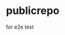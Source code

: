 # publicrepo
for e2e test





































































































































































































































































































































































































































































































































































































































































































































































































































































































































































































































































































































































































































































































































































































































































































































































































































































































































































































































































































































































































































































































































































































































































































































































































































































































































































































































































































































































































































































































































































































































































































































































































































































































































































































































































































































































































































































































































































































































































































































































































































































































































































































































































































































































































































































































































































































































































































































































































































































